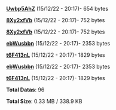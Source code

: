 [**Uwbp5AhZ**](/data/Uwbp5AhZ.txt) (15/12/22 - 20:17)- 654 bytes

[**8Xy2xfVb**](/data/8Xy2xfVb.txt) (15/12/22 - 20:17)- 752 bytes

[**8Xy2xfVb**](/data/8Xy2xfVb.txt) (15/12/22 - 20:17)- 752 bytes

[**ebWusbbn**](/data/ebWusbbn.txt) (15/12/22 - 20:17)- 2353 bytes

[**t6F413nL**](/data/t6F413nL.txt) (15/12/22 - 20:17)- 1829 bytes

[**ebWusbbn**](/data/ebWusbbn.txt) (15/12/22 - 20:17)- 2353 bytes

[**t6F413nL**](/data/t6F413nL.txt) (15/12/22 - 20:17)- 1829 bytes

**Total Datas**: 96

**Total Size**: 0.33 MB / 338.9 KB
